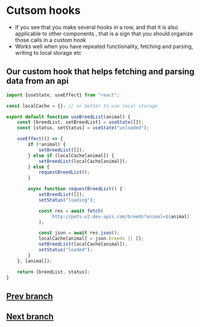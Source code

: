 # Cutsom hooks

* If you see that you make several hooks in a row, and that it is also applicable to other components
  , that is a sign that you should organize those calls in a custom hook
* Works well when you have repeated functionality, fetching and parsing, writing to local storage etc

## Our custom hook that helps fetching and parsing data from an api

```js
import {useState, useEffect} from "react";

const localCache = {}; // or better to use local storage

export default function useBreedList(animal) {
    const [breedList, setBreedList] = useState([]);
    const [status, setStatus] = useState("unloaded");

    useEffect(() => {
        if (!animal) {
            setBreedList([]);
        } else if (localCache[animal]) {
            setBreedList(localCache[animal]);
        } else {
            requestBreedList();
        }

        async function requestBreedList() {
            setBreedList([]);
            setStatus("loading");

            const res = await fetch(
                `http://pets-v2.dev-apis.com/breeds?animal=${animal}`
            );

            const json = await res.json();
            localCache[animal] = json.breeds || [];
            setBreedList(localCache[animal]);
            setStatus("loaded");
        }
    }, [animal]);

    return [breedList, status];
}

```
## [Prev branch](https://github.com/skochdev/react-intro-v7/blob/05-effects)
## [Next branch](https://github.com/skochdev/react-intro-v7/tree/07-component-composition)
